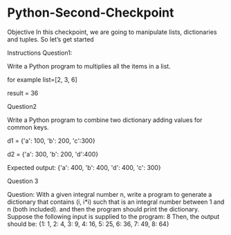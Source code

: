 # Python-Second-Checkpoint
Objective
In this checkpoint, we are going to manipulate lists, dictionaries and tuples. So let’s get started

Instructions
Question1: 

Write a Python program to multiplies all the items in a list.

for example list=[2, 3, 6]

result = 36

Question2

Write a Python program to combine two dictionary adding values for common keys.

d1 = {'a': 100, 'b': 200, 'c':300}

d2 = {'a': 300, 'b': 200, 'd':400}

Expected output: {'a': 400, 'b': 400, 'd': 400, 'c': 300}

Question 3

Question: With a given integral number n, write a program to generate a dictionary that contains (i, i*i) such that is an integral number between 1 and n (both included). and then the program should print the dictionary. Suppose the following input is supplied to the program: 8 Then, the output should be: {1: 1, 2: 4, 3: 9, 4: 16, 5: 25, 6: 36, 7: 49, 8: 64}
